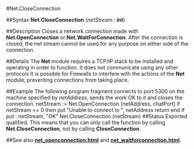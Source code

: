
#Net.CloseConnection

##Syntax
**Net.CloseConnection** (*netStream* : **int**)

##Description
Closes a network connection made with **Net.OpenConnection** or **Net.WaitForConnection**. After the connection is closed, the net stream cannot be used for any purpose on either side of the connection.

##Details
The **Net** module requires a TCP/IP stack to be installed and operating in order to function. It does not communicate using any other protocols
It is possible for Firewalls to interfere with the actions of the **Net** module, preventing connections from taking place.

##Example
The following program fragment connects to port 5300 on the machine specified by *netAddress*, sends the work OK to it and closes the connection.
        netStream := Net.OpenConnection (netAddress, chatPort)
        if netStream <= 0 then
            put "Unable to connect to ", netAddress
            return
        end if
        put : netStream, "OK"
        Net.CloseConnection (netStream)
##Status
Exported qualified.
This means that you can only call the function by calling **Net.CloseConnection**, not by calling **CloseConnection**.

##See also
**[net_openconnection.html](Net.OpenConnection)** and **[net_waitforconnection.html](Net.WaitForConnection)**.
